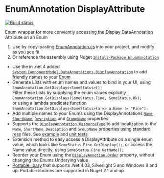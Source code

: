 EnumAnnotation DisplayAttribute 
==========

[![Build status](https://ci.appveyor.com/api/projects/status/tl14tk8aag6fr5q4)](https://ci.appveyor.com/project/aadje/enumannotation)  


Enum wrapper for more conviently accessing the Display DataAnnotation Attribute on an Enum

1. Use by copy-pasting [EnumAnnotation.cs](https://raw.github.com/aadje/EnumAnnotation/master/EnumAnnotations/EnumAnnotation.cs) into your project, and modify as you see fit
2. Or reference the assembly using Nuget [```Install-Package EnumAnnotation```](https://nuget.org/packages/EnumAnnotation)   

* Use the in .net 4 added [```System.ComponentModel.DataAnnotations.DisplayAnnotation```](http://msdn.microsoft.com/en-us/library/system.componentmodel.dataannotations.displayattribute.aspx) to add friendly names to your [Enum](https://github.com/aadje/EnumAnnotation/blob/master/EnumAnnotations.Test/Data/SomeStatus.cs)
* Generate Lists with enum names and values to bind in your UI, using ```EnumAnnotation.GetDisplays<SomeStatus>();```  
Filter these Lists by supplying the enum values explicitly  
```EnumAnnotation.GetDisplays(SomeStatus.Fine, SomeStatus.Ok);```  
or using a lambda predicate function   
```EnumAnnotation.GetDisplays<SomeStatus>(a => a.Name != "Fine");```
* Add multiple names to your Enums using the DisplayAnnotations [```Name```](http://msdn.microsoft.com/en-us/library/system.componentmodel.dataannotations.displayattribute.name.aspx), [```ShortName```](http://msdn.microsoft.com/en-us/library/system.componentmodel.dataannotations.displayattribute.shortname.aspx), [```Desciption```](http://msdn.microsoft.com/en-us/library/system.componentmodel.dataannotations.displayattribute.description.aspx) and [```GroupName```](http://msdn.microsoft.com/en-us/library/system.componentmodel.dataannotations.displayattribute.groupname.aspx) properties
* Supports the [```DisplayAnnotation.ResourceType```](http://msdn.microsoft.com/en-us/library/system.componentmodel.dataannotations.displayattribute.resourcetype.aspx) to add localization to the ```Name```, ```ShortName```, ```Desciption``` and ```GroupName``` properties using standard [resx](https://github.com/aadje/EnumAnnotation/tree/master/EnumAnnotations.Test/Resources) files. See [example](https://github.com/aadje/EnumAnnotation/blob/master/EnumAnnotations.Test/Data/LocalizedStatus.cs) and [unit tests](https://github.com/aadje/EnumAnnotation/blob/master/EnumAnnotations.Test/EnumAnnotationTest.cs)
* Extension method to easy access a DisplayAttribute on a single enum value, which looks like ```SomeStatus.Fine.GetDisplay();```, or access the Name value directly, using ```SomeStatus.Fine.GetName();```
* Reorder your Enum using the [```DisplayAnnotion.Order```](http://msdn.microsoft.com/en-us/library/system.componentmodel.dataannotations.displayattribute.order.aspx) property, without changing the Enums Underying value
* [Portable libary](http://msdn.microsoft.com/en-us/library/gg597391.aspx) that supports .Net 4.03, Silverlight 5 and Windows 8 and up. Portable libraries are supported in Nuget 2.1 and up
